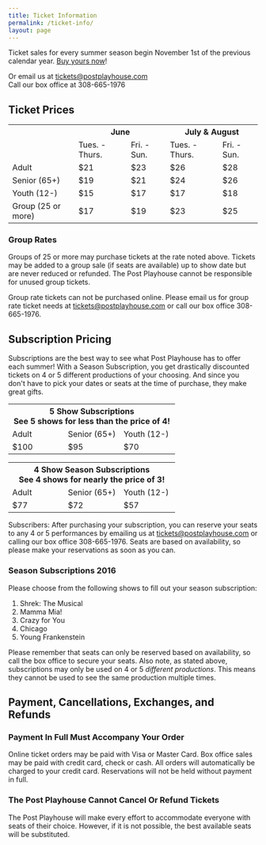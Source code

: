 ```yaml
---
title: Ticket Information
permalink: /ticket-info/
layout: page
---
```


Ticket sales for every summer season begin November 1st of the previous calendar year. [Buy yours now](http://postplayhousetickets.com)!

Or email us at [tickets@postplayhouse.com](mailto:tickets@postplayhouse.com)  
Call our box office at 308-665-1976


## Ticket Prices

<table id="ticket-prices" class="tickets" border="0" width="100%" cellspacing="0" cellpadding="0">
  <tbody>
    <tr>
      <td colspan="1" scope="col"></td>
      <th colspan="2" scope="col">June</th>
      <th colspan="2" scope="col">July &amp; August</th>
    </tr>
    <tr>
      <td class="solid_under"></td>
      <td class="solid_under centered">Tues. - Thurs.</td>
      <td class="solid_under centered">Fri. - Sun.</td>
      <td class="solid_under centered">Tues. - Thurs.</td>
      <td class="solid_under centered">Fri. - Sun.</td>
    </tr>
    <tr class="dotted_under">
      <td>Adult</td>
      <td class="centered">$21</td>
      <td class="centered">$23</td>
      <td class="centered">$26</td>
      <td class="centered">$28</td>
    </tr>
    <tr class="dotted_under">
      <td>Senior <span class="info"> (65+)</span></td>
      <td class="centered">$19</td>
      <td class="centered">$21</td>
      <td class="centered">$24</td>
      <td class="centered">$26</td>
    </tr>
    <tr class="dotted_under">
      <td>Youth <span class="info"> (12-)</span></td>
      <td class="centered">$15</td>
      <td class="centered">$17</td>
      <td class="centered">$17</td>
      <td class="centered">$18</td>
    </tr>
    <tr>
      <td>Group <span class="info"> (25 or more)</span></td>
      <td class="centered">$17</td>
      <td class="centered">$19</td>
      <td class="centered">$23</td>
      <td class="centered">$25</td>
    </tr>
  </tbody>
</table>

### Group Rates

Groups of 25 or more may purchase tickets at the rate noted above. Tickets may be added to a group sale (if seats are available) up to show date but are never reduced or refunded. The Post Playhouse cannot be responsible for unused group tickets. 

Group rate tickets can not be purchased online. Please email us for group rate ticket needs at <a href="mailto:tickets@postplayhouse.com">tickets@postplayhouse.com</a> or call our box office 308-665-1976.


## Subscription Pricing

Subscriptions are the best way to see what Post Playhouse has to offer each summer! With a Season Subscription, you get drastically discounted tickets on 4 or 5 different productions of your choosing. And since you don't have to pick your dates or seats at the time of purchase, they make great gifts.

<div class="subscription-pricing">
  <table id="subscription-prices" class="tickets" border="0" width="100%" cellspacing="0" cellpadding="0">
    <tbody>
      <tr>
        <th colspan="3" scope="col">5 Show Subscriptions
          <div class="info">See 5 shows for less than the price of 4!</div>
        </th>
      </tr>
      <tr>
        <td width="33.333%" class="centered">Adult</td>
        <td width="33.333%" class="centered">Senior&nbsp;<span class="info">(65+)</span></td>
        <td width="33.333%" class="centered">Youth&nbsp;<span class="info">(12-)</span></td>
      </tr>
      <tr>
        <td class="centered">$100</td>
        <td class="centered">$95</td>
        <td class="centered">$70</td>
      </tr>
    </tbody>
  </table>

  <table id="subscription-prices" class="tickets" border="0" width="100%" cellspacing="0" cellpadding="0">
    <tbody>
      <tr>
        <th colspan="3" scope="col">4 Show Season Subscriptions
          <div class="info">See 4 shows for nearly the price of 3!</div>
        </th>
      </tr>
      <tr>
        <td width="33.333%" class="centered">Adult</td>
        <td width="33.333%" class="centered">Senior <span class="info">(65+)</span></td>
        <td width="33.333%" class="centered">Youth <span class="info">(12-)</span></td>
      </tr>
      <tr>
        <td class="centered">$77</td>
        <td class="centered">$72</td>
        <td class="centered">$57</td>
      </tr>
    </tbody>
  </table>
</div>
<div class="subscriber-alert">
  Subscribers: After purchasing your subscription, you can reserve your seats to any 4 or 5 performances by emailing us at <a href="mailto:tickets@postplayhouse.com">tickets@postplayhouse.com</a> or calling our box office 308-665-1976. Seats are based on availability, so please make your reservations as soon as you can.
</div>

### Season Subscriptions 2016

Please choose from the following shows to fill out your season subscription:

1. Shrek: The Musical
1. Mamma Mia!
1. Crazy for You
1. Chicago
1. Young Frankenstein


Please remember that seats can only be reserved based on availability, so call the box office to secure your seats. Also note, as stated above, subscriptions may only be used on 4 or 5 *different productions*. This means they cannot be used to see the same production multiple times.

## Payment, Cancellations, Exchanges, and Refunds

### Payment In Full Must Accompany Your Order

Online ticket orders may be paid with Visa or Master Card. Box office sales may be paid with credit card, check or cash. All orders will automatically be charged to your credit card. Reservations will not be held without payment in full.

### The Post Playhouse Cannot Cancel Or Refund Tickets

The Post Playhouse will make every effort to accommodate everyone with seats of their choice. However, if it is not possible, the best available seats will be substituted.

